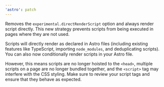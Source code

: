 ```yaml
---
'astro': patch
---
```


Removes the `experimental.directRenderScript` option and always render script directly. This new strategy prevents scripts from being executed in pages where they are not used. 

Scripts will directly render as declared in Astro files (including existing features like TypeScript, importing `node_modules`, and deduplicating scripts). You can also now conditionally render scripts in your Astro file.

However, this means scripts are no longer hoisted to the `<head>`, multiple scripts on a page are no longer bundled together, and the `<script>` tag may interfere with the CSS styling. Make sure to review your script tags and ensure that they behave as expected.
